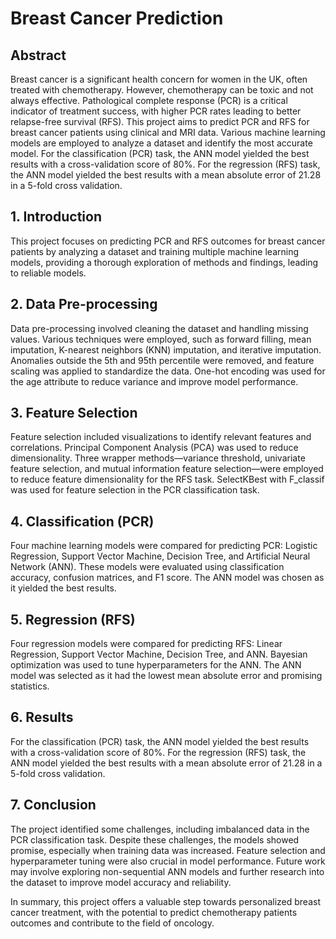 # Breast Cancer Prediction

## Abstract
Breast cancer is a significant health concern for women in the UK, often treated with chemotherapy. However, chemotherapy can be toxic and not always effective. Pathological complete response (PCR) is a critical indicator of treatment success, with higher PCR rates leading to better relapse-free survival (RFS). This project aims to predict PCR and RFS for breast cancer patients using clinical and MRI data. Various machine learning models are employed to analyze a dataset and identify the most accurate model. For the classification (PCR) task, the ANN model yielded the best results with a cross-validation score of 80%. For the regression (RFS) task, the ANN model yielded the best results with a mean absolute error of 21.28 in a 5-fold cross validation.


## 1. Introduction
This project focuses on predicting PCR and RFS outcomes for breast cancer patients by analyzing a dataset and training multiple machine learning models, providing a thorough exploration of methods and findings, leading to reliable models.

## 2. Data Pre-processing
Data pre-processing involved cleaning the dataset and handling missing values. Various techniques were employed, such as forward filling, mean imputation, K-nearest neighbors (KNN) imputation, and iterative imputation. Anomalies outside the 5th and 95th percentile were removed, and feature scaling was applied to standardize the data. One-hot encoding was used for the age attribute to reduce variance and improve model performance.

## 3. Feature Selection
Feature selection included visualizations to identify relevant features and correlations. Principal Component Analysis (PCA) was used to reduce dimensionality. Three wrapper methods—variance threshold, univariate feature selection, and mutual information feature selection—were employed to reduce feature dimensionality for the RFS task. SelectKBest with F_classif was used for feature selection in the PCR classification task.

## 4. Classification (PCR)
Four machine learning models were compared for predicting PCR: Logistic Regression, Support Vector Machine, Decision Tree, and Artificial Neural Network (ANN). These models were evaluated using classification accuracy, confusion matrices, and F1 score. The ANN model was chosen as it yielded the best results.

## 5. Regression (RFS)
Four regression models were compared for predicting RFS: Linear Regression, Support Vector Machine, Decision Tree, and ANN. Bayesian optimization was used to tune hyperparameters for the ANN. The ANN model was selected as it had the lowest mean absolute error and promising statistics.

## 6. Results
For the classification (PCR) task, the ANN model yielded the best results with a cross-validation score of 80%. For the regression (RFS) task, the ANN model yielded the best results with a mean absolute error of 21.28 in a 5-fold cross validation.

## 7. Conclusion
The project identified some challenges, including imbalanced data in the PCR classification task. Despite these challenges, the models showed promise, especially when training data was increased. Feature selection and hyperparameter tuning were also crucial in model performance. Future work may involve exploring non-sequential ANN models and further research into the dataset to improve model accuracy and reliability.

In summary, this project offers a valuable step towards personalized breast cancer treatment, with the potential to predict chemotherapy patients outcomes and contribute to the field of oncology.
